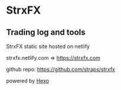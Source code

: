 # StrxFX

## Trading log and tools

StrxFX static site hosted on netlify

strxfx.netlify.com => https://strxfx.com

github repo: https://github.com/straps/strxfx

powered by [Hexo](https://hexo.io)
